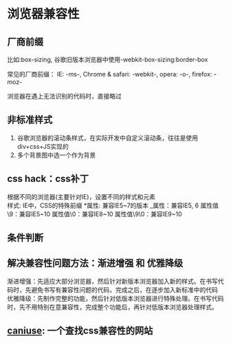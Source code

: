 # 浏览器兼容性

## 厂商前缀  
 比如:box-sizing, 谷歌旧版本浏览器中使用-webkit-box-sizing:border-box  
 
 常见的厂商前缀： IE: -ms-, Chrome & safari: -webkit-, opera: -o-, firefox: -moz-  
 
 浏览器在遇上无法识别的代码时，直接略过

## 非标准样式
 1. 谷歌浏览器的滚动条样式，在实际开发中自定义滚动条，往往是使用div+css+JS实现的
 2. 多个背景图中选一个作为背景

## css hack：css补丁  
 根据不同的浏览器(主要针对IE)，设置不同的样式和元素  
 样式: IE中，CSS的特殊前缀
 *属性: 兼容IE5~7的版本
 _属性：兼容IE5, 6
 属性值\9：兼容IE5~10
 属性值\0：兼容IE8~10
 属性值\9\0：兼容IE9~10
 ## 条件判断
 ## 解决兼容性问题方法：渐进增强 和 优雅降级
 渐进增强：先适应大部分浏览器，然后针对新版本浏览器加入新的样式。在书写代码时，先避免书写有兼容性问题的代码，完成之后，在逐步加入新标准中的代码  
 优雅降级：先制作完整的功能，然后针对低版本浏览器进行特殊处理。在书写代码时，先不用特别在意兼容性，完成整个功能后，再针对低版本浏览器处理样式。

## [caniuse](https://caniuse.com/): 一个查找css兼容性的网站